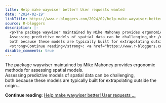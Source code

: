 ```yaml
---
title: Help make waywiser better! User requests wanted
date: '2024-02-19'
linkTitle: https://www.r-bloggers.com/2024/02/help-make-waywiser-better-user-requests-wanted/
source: R-bloggers
description: |-
  <p>The package waywiser maintained by Mike Mahoney provides ergonomic methods for assessing spatial models.<br />
  Assessing predictive models of spatial data can be challenging,<br />
  both because these models are typically built for extrapolating outside the origin...</p>
  <strong>Continue reading</strong>: <a href="https://www.r-bloggers.com/2024/02/help-make-waywiser-better-user-requests-wanted/">Help make waywiser better! User requests ...
disable_comments: true
---
```

<p>The package waywiser maintained by Mike Mahoney provides ergonomic methods for assessing spatial models.<br />
Assessing predictive models of spatial data can be challenging,<br />
both because these models are typically built for extrapolating outside the origin...</p>
<strong>Continue reading</strong>: <a href="https://www.r-bloggers.com/2024/02/help-make-waywiser-better-user-requests-wanted/">Help make waywiser better! User requests ...